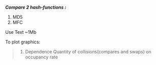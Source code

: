 ***Compare 2 hash-functions :***

1) MD5
2) MFC

Use Text ~1Mb

To plot graphics:

> 1. Dependence Quantity of collisions(compares and swaps) on occupancy rate


